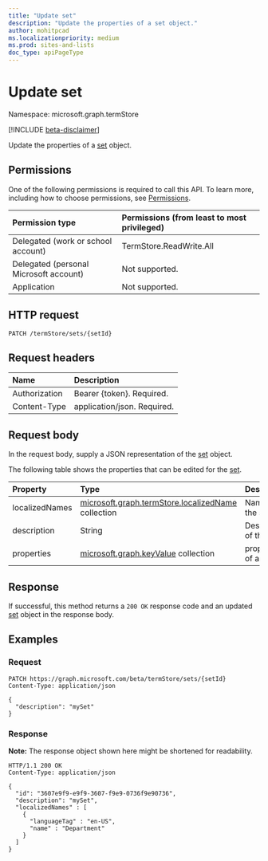 ```yaml
---
title: "Update set"
description: "Update the properties of a set object."
author: mohitpcad
ms.localizationpriority: medium
ms.prod: sites-and-lists
doc_type: apiPageType
---
```


# Update set
Namespace: microsoft.graph.termStore

[!INCLUDE [beta-disclaimer](../../includes/beta-disclaimer.md)]

Update the properties of a [set](../resources/termstore-set.md) object.

## Permissions
One of the following permissions is required to call this API. To learn more, including how to choose permissions, see [Permissions](/graph/permissions-reference).

|Permission type|Permissions (from least to most privileged)|
|:---|:---|
|Delegated (work or school account) |TermStore.ReadWrite.All |
|Delegated (personal Microsoft account) | Not supported.    |
|Application | Not supported. |


## HTTP request

<!-- {
  "blockType": "ignored"
}
-->

``` http
PATCH /termStore/sets/{setId}
```

## Request headers
|Name|Description|
|:---|:---|
|Authorization|Bearer {token}. Required.|
|Content-Type|application/json. Required.|

## Request body
In the request body, supply a JSON representation of the [set](../resources/termstore-set.md) object.

The following table shows the properties that can be edited for the [set](../resources/termstore-set.md).

|Property|Type|Description|
|:---|:---|:---|
|localizedNames|[microsoft.graph.termStore.localizedName](../resources/termstore-localizedname.md) collection|Name of the set|
|description|String|Description of the set|
|properties|[microsoft.graph.keyValue](../resources/keyvalue.md) collection|properties of a set|



## Response

If successful, this method returns a `200 OK` response code and an updated [set](../resources/termstore-set.md) object in the response body.

## Examples

### Request

<!-- {
  "blockType": "request",
  "name": "update_set"
} -->

``` http
PATCH https://graph.microsoft.com/beta/termStore/sets/{setId}
Content-Type: application/json

{
  "description": "mySet"
}
```
### Response


**Note:** The response object shown here might be shortened for readability.

<!-- {
  "blockType": "response",
  "truncated": true,
  "@odata.type": "microsoft.graph.termStore.set"
}-->

``` http
HTTP/1.1 200 OK
Content-Type: application/json

{
  "id": "3607e9f9-e9f9-3607-f9e9-0736f9e90736",
  "description": "mySet",    
  "localizedNames" : [
    {
      "languageTag" : "en-US",
      "name" : "Department"
    }
  ]
}
```

<!--
{
  "type": "#page.annotation",
  "description": "Get termSet entity in termStore",
  "keywords": "term,termStore",
  "section": "documentation",
  "tocPath": "termStore/Update termSet",
  "suppressions": [
  ]
}
-->



